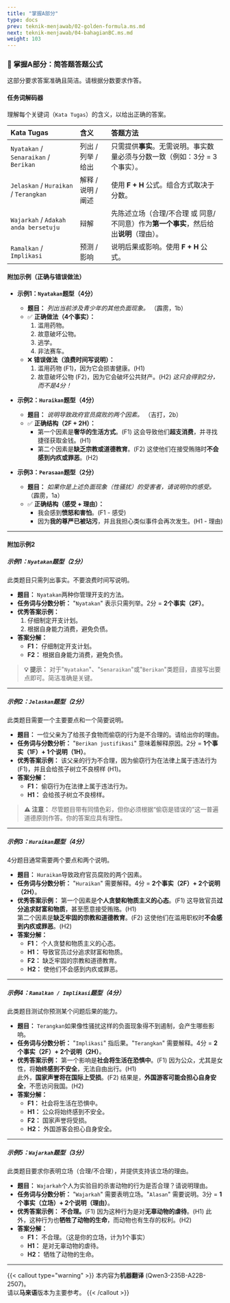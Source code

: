 ```yaml
---
title: "掌握A部分"
type: docs
prev: teknik-menjawab/02-golden-formula.ms.md
next: teknik-menjawab/04-bahagianBC.ms.md
weight: 103
---
```

### 🎯 **掌握A部分：简答题答题公式**

这部分要求答案准确且简洁。请根据分数要求作答。

#### **任务词解码器**

理解每个关键词（`Kata Tugas`）的含义，以给出正确的答案。

| Kata Tugas | 含义 | 答题方法 |
| :--- | :--- | :--- |
| `Nyatakan` / `Senaraikan` / `Berikan` | 列出 / 列举 / 给出 | 只需提供**事实**。无需说明。事实数量必须与分数一致（例如：3分 = 3个事实）。 |
| `Jelaskan` / `Huraikan` / `Terangkan` | 解释 / 说明 / 阐述 | 使用 **F + H** 公式。组合方式取决于分数。 |
| `Wajarkah` / `Adakah anda bersetuju` | 辩解 | 先陈述立场（合理/不合理 或 同意/不同意）作为**第一个事实**，然后给出**说明**（理由）。 |
| `Ramalkan` / `Implikasi` | 预测 / 影响 | 说明后果或影响。使用 **F + H** 公式。 |

#### **附加示例（正确与错误做法）**

* **示例1：`Nyatakan`题型（4分）**
    * **题目：** *列出当前涉及青少年的其他负面现象。* （霹雳，1b）
    * ✅ **正确做法（4个事实）：**
        1.  滥用药物。
        2.  故意破坏公物。
        3.  逃学。
        4.  非法赛车。
    * ❌ **错误做法（浪费时间写说明）：**
        1.  滥用药物 (F1)，因为它会损害健康。(H1)
        2.  故意破坏公物 (F2)，因为它会破坏公共财产。(H2)
        *这只会得到2分，而不是4分！*

* **示例2：`Huraikan`题型（4分）**
    * **题目：** *说明导致政府官员腐败的两个因素。* （吉打，2b）
    * ✅ **正确结构（2F + 2H）：**
        * 第一个因素是**奢华的生活方式**。(F1) 这会导致他们**超支消费**，并寻找捷径获取金钱。(H1)
        * 第二个因素是**缺乏宗教或道德教育**。(F2) 这使他们在接受贿赂时**不会感到内疚或罪恶**。(H2)

* **示例3：`Perasaan`题型（2分）**
    * **题目：** *如果你是上述负面现象（性骚扰）的受害者，请说明你的感受。* （霹雳，1a）
    * ✅ **正确结构（感受 + 理由）：**
        * 我会感到**愤怒和害怕**。(F1 - 感受)
        * 因为**我的尊严已被玷污**，并且我担心类似事件会再次发生。(H1 - 理由)

---
#### 附加示例2

##### **示例1：`Nyatakan`题型（2分）**

此类题目只需列出事实。不要浪费时间写说明。

* **题目：** `Nyatakan`两种你管理开支的方法。
* **任务词与分数分析：** "`Nyatakan`" 表示只需列举。2分 = **2个事实（2F）**。
* **优秀答案示例：**
    1.  仔细制定开支计划。
    2.  根据自身能力消费，避免负债。
* **答案分解：**
    * **F1：** 仔细制定开支计划。
    * **F2：** 根据自身能力消费，避免负债。

> **💡 提示：** 对于"`Nyatakan`"、"`Senaraikan`"或"`Berikan`"类题目，直接写出要点即可。简洁准确是关键。

---

##### **示例2：`Jelaskan`题型（2分）**

此类题目需要一个主要要点和一个简要说明。

* **题目：** 一位父亲为了给孩子食物而偷窃的行为是不合理的。请给出你的理由。
* **任务词与分数分析：** "`Berikan justifikasi`" 意味着解释原因。2分 = **1个事实（1F）+ 1个说明（1H）**。
* **优秀答案示例：**
    该父亲的行为不合理，因为偷窃行为在法律上属于违法行为 (F1)，并且会给孩子树立不良榜样 (H1)。
* **答案分解：**
    * **F1：** 偷窃行为在法律上属于违法行为。
    * **H1：** 会给孩子树立不良榜样。

> **⚠️ 注意：** 尽管题目带有同情色彩，但你必须根据“偷窃是错误的”这一普遍道德原则作答。你的答案应具有理性。

---

##### **示例3：`Huraikan`题型（4分）**

4分题目通常需要两个要点和两个说明。

* **题目：** `Huraikan`导致政府官员腐败的两个因素。
* **任务词与分数分析：** "`Huraikan`" 需要解释。4分 = **2个事实（2F）+ 2个说明（2H）**。
* **优秀答案示例：**
    第一个因素是**个人贪婪和物质主义的心态**。(F1) 这导致官员**过分追求财富和物质**，甚至愿意接受贿赂。(H1)  
    第二个因素是**缺乏牢固的宗教和道德教育**。(F2) 这使他们在滥用职权时**不会感到内疚或罪恶**。(H2)
* **答案分解：**
    * **F1：** 个人贪婪和物质主义的心态。
    * **H1：** 导致官员过分追求财富和物质。
    * **F2：** 缺乏牢固的宗教和道德教育。
    * **H2：** 使他们不会感到内疚或罪恶。

---

##### **示例4：`Ramalkan / Implikasi`题型（4分）**

此类题目测试你预测某个问题后果的能力。

* **题目：** `Terangkan`如果像性骚扰这样的负面现象得不到遏制，会产生哪些影响。
* **任务词与分数分析：** "`Implikasi`" 指后果。"`Terangkan`" 需要解释。4分 = **2个事实（2F）+ 2个说明（2H）**。
* **优秀答案示例：**
    第一个影响是**社会将生活在恐惧中**。(F1) 因为公众，尤其是女性，将**始终感到不安全**，无法自由出行。(H1)  
    此外，**国家声誉将在国际上受损**。(F2) 结果是，**外国游客可能会担心自身安全**，不愿访问我国。(H2)
* **答案分解：**
    * **F1：** 社会将生活在恐惧中。
    * **H1：** 公众将始终感到不安全。
    * **F2：** 国家声誉将受损。
    * **H2：** 外国游客会担心自身安全。

---

##### **示例5：`Wajarkah`题型（3分）**

此类题目要求你表明立场（合理/不合理），并提供支持该立场的理由。

* **题目：** `Wajarkah`个人为实验目的杀害动物的行为是否合理？请说明理由。
* **任务词与分数分析：** "`Wajarkah`" 需要表明立场。"`Alasan`" 需要说明。3分 = **1个事实（立场）+ 2个说明（理由）**。
* **优秀答案示例：**
    **不合理。**(F1) 因为这种行为是对**无辜动物的虐待**。(H1) 此外，这种行为也**牺牲了动物的生命**，而动物也有生存的权利。(H2)
* **答案分解：**
    * **F1：** 不合理。（这是你的立场，计为1个事实）
    * **H1：** 是对无辜动物的虐待。
    * **H2：** 牺牲了动物的生命。

---

{{< callout type="warning" >}}
  本内容为**机器翻译** (Qwen3-235B-A22B-2507)。  
  请以**马来语**版本为主要参考。
{{< /callout >}}